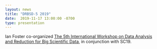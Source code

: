 ```yaml
---
layout: news
title: "DRBSD-5 2019"
date:  2019-11-17 13:00:00 -0700
type: presentation
---
```


Ian Foster co-organized [The 5th International Workshop on Data Analysis and Reduction for Big Scientific Data](https://web.njit.edu/~qliu/drbsd5.html), in conjunction with SC19. 
